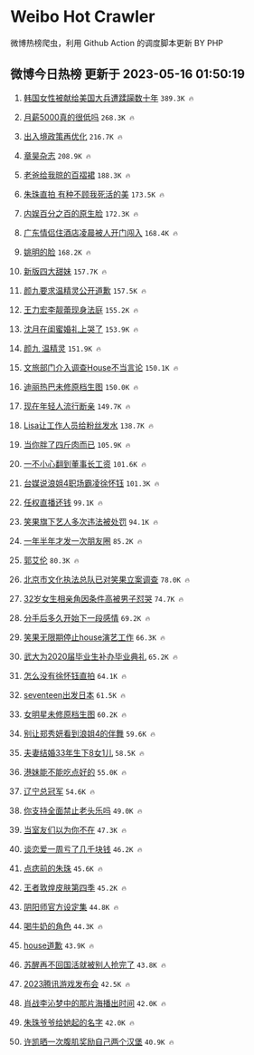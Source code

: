# Weibo Hot Crawler 



微博热榜爬虫，利用 Github Action 的调度脚本更新 BY PHP 


## 微博今日热榜 更新于 2023-05-16 01:50:19 
1. [韩国女性被献给美国大兵遭蹂躏数十年](https://s.weibo.com/weibo?q=%23%E9%9F%A9%E5%9B%BD%E5%A5%B3%E6%80%A7%E8%A2%AB%E7%8C%AE%E7%BB%99%E7%BE%8E%E5%9B%BD%E5%A4%A7%E5%85%B5%E9%81%AD%E8%B9%82%E8%BA%8F%E6%95%B0%E5%8D%81%E5%B9%B4%23&t=31&band_rank=1&Refer=top) `389.3K 🔥` 

1. [月薪5000真的很低吗](https://s.weibo.com/weibo?q=%23%E6%9C%88%E8%96%AA5000%E7%9C%9F%E7%9A%84%E5%BE%88%E4%BD%8E%E5%90%97%23&t=31&band_rank=2&Refer=top) `268.3K 🔥` 

1. [出入境政策再优化](https://s.weibo.com/weibo?q=%23%E5%87%BA%E5%85%A5%E5%A2%83%E6%94%BF%E7%AD%96%E5%86%8D%E4%BC%98%E5%8C%96%23&t=31&band_rank=3&Refer=top) `216.7K 🔥` 

1. [章昊杂志](https://s.weibo.com/weibo?q=%E7%AB%A0%E6%98%8A%E6%9D%82%E5%BF%97&t=31&band_rank=4&Refer=top) `208.9K 🔥` 

1. [老爸给我晾的百褶裙](https://s.weibo.com/weibo?q=%E8%80%81%E7%88%B8%E7%BB%99%E6%88%91%E6%99%BE%E7%9A%84%E7%99%BE%E8%A4%B6%E8%A3%99&t=31&band_rank=5&Refer=top) `188.3K 🔥` 

1. [朱珠直拍 有种不顾我死活的美](https://s.weibo.com/weibo?q=%E6%9C%B1%E7%8F%A0%E7%9B%B4%E6%8B%8D%20%E6%9C%89%E7%A7%8D%E4%B8%8D%E9%A1%BE%E6%88%91%E6%AD%BB%E6%B4%BB%E7%9A%84%E7%BE%8E&t=31&band_rank=6&Refer=top) `173.5K 🔥` 

1. [内娱百分之百的原生脸](https://s.weibo.com/weibo?q=%23%E5%86%85%E5%A8%B1%E7%99%BE%E5%88%86%E4%B9%8B%E7%99%BE%E7%9A%84%E5%8E%9F%E7%94%9F%E8%84%B8%23&t=31&band_rank=7&Refer=top) `172.3K 🔥` 

1. [广东情侣住酒店凌晨被人开门闯入](https://s.weibo.com/weibo?q=%23%E5%B9%BF%E4%B8%9C%E6%83%85%E4%BE%A3%E4%BD%8F%E9%85%92%E5%BA%97%E5%87%8C%E6%99%A8%E8%A2%AB%E4%BA%BA%E5%BC%80%E9%97%A8%E9%97%AF%E5%85%A5%23&t=31&band_rank=8&Refer=top) `168.4K 🔥` 

1. [姚明的脸](https://s.weibo.com/weibo?q=%E5%A7%9A%E6%98%8E%E7%9A%84%E8%84%B8&t=31&band_rank=9&Refer=top) `168.2K 🔥` 

1. [新版四大甜妹](https://s.weibo.com/weibo?q=%23%E6%96%B0%E7%89%88%E5%9B%9B%E5%A4%A7%E7%94%9C%E5%A6%B9%23&t=31&band_rank=10&Refer=top) `157.7K 🔥` 

1. [颜九要求温精灵公开道歉](https://s.weibo.com/weibo?q=%23%E9%A2%9C%E4%B9%9D%E8%A6%81%E6%B1%82%E6%B8%A9%E7%B2%BE%E7%81%B5%E5%85%AC%E5%BC%80%E9%81%93%E6%AD%89%23&t=31&band_rank=11&Refer=top) `157.5K 🔥` 

1. [王力宏李靓蕾现身法庭](https://s.weibo.com/weibo?q=%23%E7%8E%8B%E5%8A%9B%E5%AE%8F%E6%9D%8E%E9%9D%93%E8%95%BE%E7%8E%B0%E8%BA%AB%E6%B3%95%E5%BA%AD%23&t=31&band_rank=12&Refer=top) `155.2K 🔥` 

1. [沈月在闺蜜婚礼上哭了](https://s.weibo.com/weibo?q=%23%E6%B2%88%E6%9C%88%E5%9C%A8%E9%97%BA%E8%9C%9C%E5%A9%9A%E7%A4%BC%E4%B8%8A%E5%93%AD%E4%BA%86%23&t=31&band_rank=13&Refer=top) `153.9K 🔥` 

1. [颜九 温精灵](https://s.weibo.com/weibo?q=%E9%A2%9C%E4%B9%9D%20%E6%B8%A9%E7%B2%BE%E7%81%B5&t=31&band_rank=14&Refer=top) `151.9K 🔥` 

1. [文旅部门介入调查House不当言论](https://s.weibo.com/weibo?q=%23%E6%96%87%E6%97%85%E9%83%A8%E9%97%A8%E4%BB%8B%E5%85%A5%E8%B0%83%E6%9F%A5House%E4%B8%8D%E5%BD%93%E8%A8%80%E8%AE%BA%23&t=31&band_rank=15&Refer=top) `150.1K 🔥` 

1. [迪丽热巴未修原档生图](https://s.weibo.com/weibo?q=%23%E8%BF%AA%E4%B8%BD%E7%83%AD%E5%B7%B4%E6%9C%AA%E4%BF%AE%E5%8E%9F%E6%A1%A3%E7%94%9F%E5%9B%BE%23&t=31&band_rank=16&Refer=top) `150.0K 🔥` 

1. [现在年轻人流行断亲](https://s.weibo.com/weibo?q=%E7%8E%B0%E5%9C%A8%E5%B9%B4%E8%BD%BB%E4%BA%BA%E6%B5%81%E8%A1%8C%E6%96%AD%E4%BA%B2&t=31&band_rank=17&Refer=top) `149.7K 🔥` 

1. [Lisa让工作人员给粉丝发水](https://s.weibo.com/weibo?q=%23Lisa%E8%AE%A9%E5%B7%A5%E4%BD%9C%E4%BA%BA%E5%91%98%E7%BB%99%E7%B2%89%E4%B8%9D%E5%8F%91%E6%B0%B4%23&t=31&band_rank=18&Refer=top) `138.7K 🔥` 

1. [当你胖了四斤肉而已](https://s.weibo.com/weibo?q=%23%E5%BD%93%E4%BD%A0%E8%83%96%E4%BA%86%E5%9B%9B%E6%96%A4%E8%82%89%E8%80%8C%E5%B7%B2%23&t=31&band_rank=19&Refer=top) `105.9K 🔥` 

1. [一不小心翻到董事长工资](https://s.weibo.com/weibo?q=%23%E4%B8%80%E4%B8%8D%E5%B0%8F%E5%BF%83%E7%BF%BB%E5%88%B0%E8%91%A3%E4%BA%8B%E9%95%BF%E5%B7%A5%E8%B5%84%23&t=31&band_rank=20&Refer=top) `101.6K 🔥` 

1. [台媒说浪姐4职场霸凌徐怀钰](https://s.weibo.com/weibo?q=%23%E5%8F%B0%E5%AA%92%E8%AF%B4%E6%B5%AA%E5%A7%904%E8%81%8C%E5%9C%BA%E9%9C%B8%E5%87%8C%E5%BE%90%E6%80%80%E9%92%B0%23&t=31&band_rank=21&Refer=top) `101.3K 🔥` 

1. [任权直播还钱](https://s.weibo.com/weibo?q=%E4%BB%BB%E6%9D%83%E7%9B%B4%E6%92%AD%E8%BF%98%E9%92%B1&t=31&band_rank=22&Refer=top) `99.1K 🔥` 

1. [笑果旗下艺人多次违法被处罚](https://s.weibo.com/weibo?q=%23%E7%AC%91%E6%9E%9C%E6%97%97%E4%B8%8B%E8%89%BA%E4%BA%BA%E5%A4%9A%E6%AC%A1%E8%BF%9D%E6%B3%95%E8%A2%AB%E5%A4%84%E7%BD%9A%23&t=31&band_rank=23&Refer=top) `94.1K 🔥` 

1. [一年半年才发一次朋友圈](https://s.weibo.com/weibo?q=%23%E4%B8%80%E5%B9%B4%E5%8D%8A%E5%B9%B4%E6%89%8D%E5%8F%91%E4%B8%80%E6%AC%A1%E6%9C%8B%E5%8F%8B%E5%9C%88%23&t=31&band_rank=24&Refer=top) `85.2K 🔥` 

1. [郭艾伦](https://s.weibo.com/weibo?q=%E9%83%AD%E8%89%BE%E4%BC%A6&t=31&band_rank=25&Refer=top) `80.3K 🔥` 

1. [北京市文化执法总队已对笑果立案调查](https://s.weibo.com/weibo?q=%23%E5%8C%97%E4%BA%AC%E5%B8%82%E6%96%87%E5%8C%96%E6%89%A7%E6%B3%95%E6%80%BB%E9%98%9F%E5%B7%B2%E5%AF%B9%E7%AC%91%E6%9E%9C%E7%AB%8B%E6%A1%88%E8%B0%83%E6%9F%A5%23&t=31&band_rank=26&Refer=top) `78.0K 🔥` 

1. [32岁女生相亲角因条件高被男子怼哭](https://s.weibo.com/weibo?q=%2332%E5%B2%81%E5%A5%B3%E7%94%9F%E7%9B%B8%E4%BA%B2%E8%A7%92%E5%9B%A0%E6%9D%A1%E4%BB%B6%E9%AB%98%E8%A2%AB%E7%94%B7%E5%AD%90%E6%80%BC%E5%93%AD%23&t=31&band_rank=27&Refer=top) `74.7K 🔥` 

1. [分手后多久开始下一段感情](https://s.weibo.com/weibo?q=%23%E5%88%86%E6%89%8B%E5%90%8E%E5%A4%9A%E4%B9%85%E5%BC%80%E5%A7%8B%E4%B8%8B%E4%B8%80%E6%AE%B5%E6%84%9F%E6%83%85%23&t=31&band_rank=28&Refer=top) `69.2K 🔥` 

1. [笑果无限期停止house演艺工作](https://s.weibo.com/weibo?q=%23%E7%AC%91%E6%9E%9C%E6%97%A0%E9%99%90%E6%9C%9F%E5%81%9C%E6%AD%A2house%E6%BC%94%E8%89%BA%E5%B7%A5%E4%BD%9C%23&t=31&band_rank=29&Refer=top) `66.3K 🔥` 

1. [武大为2020届毕业生补办毕业典礼](https://s.weibo.com/weibo?q=%23%E6%AD%A6%E5%A4%A7%E4%B8%BA2020%E5%B1%8A%E6%AF%95%E4%B8%9A%E7%94%9F%E8%A1%A5%E5%8A%9E%E6%AF%95%E4%B8%9A%E5%85%B8%E7%A4%BC%23&t=31&band_rank=30&Refer=top) `65.2K 🔥` 

1. [怎么没有徐怀钰直拍](https://s.weibo.com/weibo?q=%E6%80%8E%E4%B9%88%E6%B2%A1%E6%9C%89%E5%BE%90%E6%80%80%E9%92%B0%E7%9B%B4%E6%8B%8D&t=31&band_rank=31&Refer=top) `64.1K 🔥` 

1. [seventeen出发日本](https://s.weibo.com/weibo?q=%23seventeen%E5%87%BA%E5%8F%91%E6%97%A5%E6%9C%AC%23&t=31&band_rank=32&Refer=top) `61.5K 🔥` 

1. [女明星未修原档生图](https://s.weibo.com/weibo?q=%23%E5%A5%B3%E6%98%8E%E6%98%9F%E6%9C%AA%E4%BF%AE%E5%8E%9F%E6%A1%A3%E7%94%9F%E5%9B%BE%23&t=31&band_rank=33&Refer=top) `60.2K 🔥` 

1. [别让郑秀妍看到浪姐4的伴舞](https://s.weibo.com/weibo?q=%23%E5%88%AB%E8%AE%A9%E9%83%91%E7%A7%80%E5%A6%8D%E7%9C%8B%E5%88%B0%E6%B5%AA%E5%A7%904%E7%9A%84%E4%BC%B4%E8%88%9E%23&t=31&band_rank=34&Refer=top) `59.6K 🔥` 

1. [夫妻结婚33年生下8女1儿](https://s.weibo.com/weibo?q=%23%E5%A4%AB%E5%A6%BB%E7%BB%93%E5%A9%9A33%E5%B9%B4%E7%94%9F%E4%B8%8B8%E5%A5%B31%E5%84%BF%23&t=31&band_rank=35&Refer=top) `58.5K 🔥` 

1. [港妹能不能吃点好的](https://s.weibo.com/weibo?q=%23%E6%B8%AF%E5%A6%B9%E8%83%BD%E4%B8%8D%E8%83%BD%E5%90%83%E7%82%B9%E5%A5%BD%E7%9A%84%23&t=31&band_rank=36&Refer=top) `55.0K 🔥` 

1. [辽宁总冠军](https://s.weibo.com/weibo?q=%23%E8%BE%BD%E5%AE%81%E6%80%BB%E5%86%A0%E5%86%9B%23&t=31&band_rank=37&Refer=top) `54.6K 🔥` 

1. [你支持全面禁止老头乐吗](https://s.weibo.com/weibo?q=%23%E4%BD%A0%E6%94%AF%E6%8C%81%E5%85%A8%E9%9D%A2%E7%A6%81%E6%AD%A2%E8%80%81%E5%A4%B4%E4%B9%90%E5%90%97%23&t=31&band_rank=38&Refer=top) `49.0K 🔥` 

1. [当室友们以为你不在](https://s.weibo.com/weibo?q=%E5%BD%93%E5%AE%A4%E5%8F%8B%E4%BB%AC%E4%BB%A5%E4%B8%BA%E4%BD%A0%E4%B8%8D%E5%9C%A8&t=31&band_rank=39&Refer=top) `47.3K 🔥` 

1. [谈恋爱一周亏了几千块钱](https://s.weibo.com/weibo?q=%23%E8%B0%88%E6%81%8B%E7%88%B1%E4%B8%80%E5%91%A8%E4%BA%8F%E4%BA%86%E5%87%A0%E5%8D%83%E5%9D%97%E9%92%B1%23&t=31&band_rank=40&Refer=top) `46.2K 🔥` 

1. [点痣前的朱珠](https://s.weibo.com/weibo?q=%23%E7%82%B9%E7%97%A3%E5%89%8D%E7%9A%84%E6%9C%B1%E7%8F%A0%23&t=31&band_rank=41&Refer=top) `45.6K 🔥` 

1. [王者敦煌皮肤第四季](https://s.weibo.com/weibo?q=%23%E7%8E%8B%E8%80%85%E6%95%A6%E7%85%8C%E7%9A%AE%E8%82%A4%E7%AC%AC%E5%9B%9B%E5%AD%A3%23&t=31&band_rank=42&Refer=top) `45.2K 🔥` 

1. [阴阳师官方设定集](https://s.weibo.com/weibo?q=%23%E9%98%B4%E9%98%B3%E5%B8%88%E5%AE%98%E6%96%B9%E8%AE%BE%E5%AE%9A%E9%9B%86%23&t=31&band_rank=43&Refer=top) `44.8K 🔥` 

1. [喝牛奶的角色](https://s.weibo.com/weibo?q=%E5%96%9D%E7%89%9B%E5%A5%B6%E7%9A%84%E8%A7%92%E8%89%B2&t=31&band_rank=44&Refer=top) `44.3K 🔥` 

1. [house道歉](https://s.weibo.com/weibo?q=%23house%E9%81%93%E6%AD%89%23&t=31&band_rank=45&Refer=top) `43.9K 🔥` 

1. [苏醒再不回国活就被别人抢完了](https://s.weibo.com/weibo?q=%23%E8%8B%8F%E9%86%92%E5%86%8D%E4%B8%8D%E5%9B%9E%E5%9B%BD%E6%B4%BB%E5%B0%B1%E8%A2%AB%E5%88%AB%E4%BA%BA%E6%8A%A2%E5%AE%8C%E4%BA%86%23&t=31&band_rank=46&Refer=top) `43.8K 🔥` 

1. [2023腾讯游戏发布会](https://s.weibo.com/weibo?q=%232023%E8%85%BE%E8%AE%AF%E6%B8%B8%E6%88%8F%E5%8F%91%E5%B8%83%E4%BC%9A%23&t=31&band_rank=47&Refer=top) `42.5K 🔥` 

1. [肖战李沁梦中的那片海播出时间](https://s.weibo.com/weibo?q=%23%E8%82%96%E6%88%98%E6%9D%8E%E6%B2%81%E6%A2%A6%E4%B8%AD%E7%9A%84%E9%82%A3%E7%89%87%E6%B5%B7%E6%92%AD%E5%87%BA%E6%97%B6%E9%97%B4%23&t=31&band_rank=48&Refer=top) `42.0K 🔥` 

1. [朱珠爷爷给她起的名字](https://s.weibo.com/weibo?q=%23%E6%9C%B1%E7%8F%A0%E7%88%B7%E7%88%B7%E7%BB%99%E5%A5%B9%E8%B5%B7%E7%9A%84%E5%90%8D%E5%AD%97%23&t=31&band_rank=49&Refer=top) `42.0K 🔥` 

1. [许凯晒一次腹肌奖励自己两个汉堡](https://s.weibo.com/weibo?q=%23%E8%AE%B8%E5%87%AF%E6%99%92%E4%B8%80%E6%AC%A1%E8%85%B9%E8%82%8C%E5%A5%96%E5%8A%B1%E8%87%AA%E5%B7%B1%E4%B8%A4%E4%B8%AA%E6%B1%89%E5%A0%A1%23&t=31&band_rank=50&Refer=top) `40.9K 🔥` 

